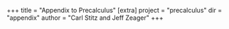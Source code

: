 +++
title = "Appendix to Precalculus"
[extra]
project = "precalculus"
dir = "appendix"
author = "Carl Stitz and Jeff Zeager"
+++
